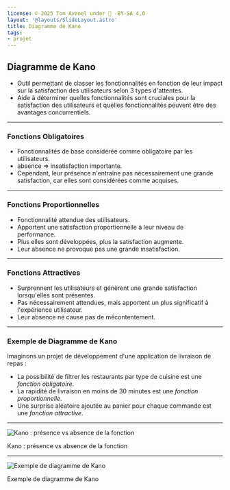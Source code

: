 ```yaml
---
license: © 2025 Tom Avenel under 󰵫  BY-SA 4.0
layout: '@layouts/SlideLayout.astro'
title: Diagramme de Kano
tags:
- projet
---
```


## Diagramme de Kano

- Outil permettant de classer les fonctionnalités en fonction de leur impact sur la satisfaction des utilisateurs selon 3 types d'attentes.
- Aide à déterminer quelles fonctionnalités sont cruciales pour la satisfaction des utilisateurs et quelles fonctionnalités peuvent être des avantages concurrentiels.

---

### Fonctions Obligatoires

- Fonctionnalités de base considérée comme obligatoire par les utilisateurs. 
- absence => insatisfaction importante. 
- Cependant, leur présence n'entraîne pas nécessairement une grande satisfaction, car elles sont considérées comme acquises.

---

### Fonctions Proportionnelles

- Fonctionnalité attendue des utilisateurs.
- Apportent une satisfaction proportionnelle à leur niveau de performance. 
- Plus elles sont développées, plus la satisfaction augmente. 
- Leur absence ne provoque pas une grande insatisfaction.

---

### Fonctions Attractives

- Surprennent les utilisateurs et génèrent une grande satisfaction lorsqu'elles sont présentes.
- Pas nécessairement attendues, mais apportent un plus significatif à l'expérience utilisateur.
- Leur absence ne cause pas de mécontentement. 

---

### Exemple de Diagramme de Kano

Imaginons un projet de développement d'une application de livraison de repas :

- La possibilité de filtrer les restaurants par type de cuisine est une _fonction obligatoire_.
- La rapidité de livraison en moins de 30 minutes est une _fonction proportionnelle_.
- Une surprise aléatoire ajoutée au panier pour chaque commande est une _fonction attractive_.

---

![Kano : présence vs absence de la fonction](@assets/gestion-projet/kano-1.jpg)

<div class="caption">Kano : présence vs absence de la fonction</div>

---

![Exemple de diagramme de Kano](@assets/gestion-projet/kano-2.jpg)

<div class="caption">Exemple de diagramme de Kano</div>

